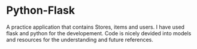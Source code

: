 # Python-Flask
A practice application that contains Stores, items and users. I have used flask and python for the developement.
Code is nicely devided into models and resources for the understanding and future references.
